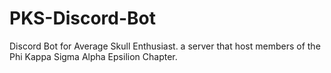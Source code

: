 # PKS-Discord-Bot
Discord Bot for Average Skull Enthusiast. a server that host members of the Phi Kappa Sigma Alpha Epsilion Chapter. 
